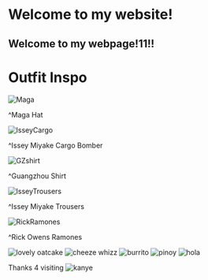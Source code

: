 # Welcome to my website!
## Welcome to my webpage!11!!
# Outfit Inspo

![Maga](https://m.media-amazon.com/images/I/41ZKJgIkzHL._AC_.jpg)

^Maga Hat

![IsseyCargo](https://cdn.fs.grailed.com/api/file/r0voa0S6SUiMwyy5XD4A)

^Issey Miyake Cargo Bomber

![GZshirt](https://m.media-amazon.com/images/I/A13usaonutL._CLa%7C2140%2C2000%7C618rw1Jh1KL.png%7C0%2C0%2C2140%2C2000%2B0.0%2C0.0%2C2140.0%2C2000.0_AC_UX522_.png)

^Guangzhou Shirt

![IsseyTrousers](https://cdna.lystit.com/photos/selfridges/48bd1973/issey-miyake-homme-plisse-15-Balloon-Loose-fit-Pleated-Trousers.jpeg)

^Issey Miyake Trousers

![RickRamones](https://d2h1pu99sxkfvn.cloudfront.net/b0/8323480/510551220_KDTef7I3AN/P0.jpg)

^Rick Owens Ramones

![lovely oatcake](https://timetocookonline.files.wordpress.com/2016/12/staffsoatcakes.jpg)
![cheeze whizz](https://i.postimg.cc/kDm2ms9p/533-E8-C2-B-D1-C6-48-AD-93-FF-C658-F763051-F.jpg)
![burrito](https://i.postimg.cc/6TWBcmBt/IMG-0288.jpg)
![pinoy](https://i.ibb.co/KzKkhHq/IMG-3879.jpg)
![hola](https://i.ibb.co/cyfGbzh/IMG-4054.jpg)

Thanks 4 visiting
![kanye](https://i.ytimg.com/vi/AEcmLCEk_iw/maxresdefault.jpg)
